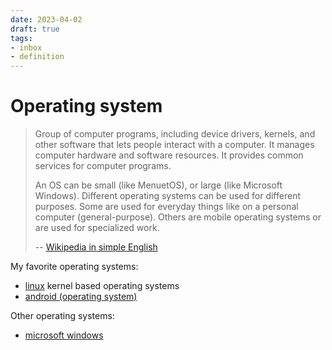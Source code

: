 ```yaml
---
date: 2023-04-02
draft: true
tags:
- inbox
- definition
---
```


# Operating system

> Group of computer programs, including device drivers, kernels, and other
> software that lets people interact with a computer. It manages computer
> hardware and software resources. It provides common services for computer
> programs.
>
> An OS can be small (like MenuetOS), or large (like Microsoft Windows).
> Different operating systems can be used for different purposes. Some are used
> for everyday things like on a personal computer (general-purpose). Others are
> mobile operating systems or are used for specialized work.
>
> --
> [Wikipedia in simple English](https://simple.wikipedia.org/wiki/Operating_system)

My favorite operating systems:


- [linux](./linux.md) kernel based operating systems
- [android (operating system)](./android%20%28operating%20system%29.md)

Other operating systems:


- [microsoft windows](./microsoft%20windows.md)